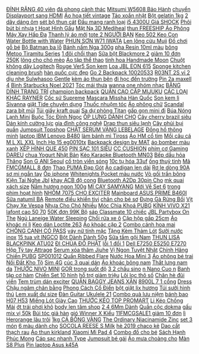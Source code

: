 [ ĐÍNH RĂNG 40 viên](https://cuahang4.github.io/p0/139/742/da-dinh-rang-40-vien-tang-1-keo-lon-1-but-mua-hang-online/) [ đá phong cảnh thác](https://cuahang4.github.io/p0/123/3/tranh-dinh-da-phong-canh-thac-nuoc-kt-150x70cm-mua-hang-online/) [ Mitsumi W5608 Bảo Hành](https://cuahang4.github.io/p0/144/368/chuot-khong-day-mitsumi-w5608-bao-hanh-36-thang-mua-hang-online/) [ chuyển Displayport sang HDMI](https://cuahang4.github.io/p0/147/678/cap-chuyen-displayport-sang-hdmi-dp-to-hdmi-dau-cai-do-phan-giai-fullhd-4k-mua-hang-online/) [Áo hoạ tiết vintage](https://cuahang4.github.io/p0/118/990/ao-hoa-tiet-vintage-mua-hang-online/) [Tảo xoắn nhật](https://cuahang4.github.io/p0/105/633/tao-xoan-nhat-mua-hang-online/) [Bột gelatin 1kg](https://cuahang4.github.io/p0/132/636/bot-gelatin-1kg-mua-hang-online/) [ 2 dây dáng ôm](https://cuahang4.github.io/p0/140/574/ao-2-day-ban-to-chat-bo-zip-ao-2-day-dang-om-crt-san-4-mau-kem-anh-video-mua-hang-online/) [ sét bộ thun cát](https://cuahang4.github.io/p0/137/776/set-bo-thun-cat-han-mua-hang-online/) [ Đầu mang ranh loại](https://cuahang4.github.io/p0/102/416/dau-mang-ranh-loai-to-phi-13-mua-hang-online/) [ i5 4300U Giá SHOCK](https://cuahang4.github.io/p0/133/880/laptop-hp-elitebook-820-g1-i5-4300u-gia-shock-cuc-uu-dai-mua-hang-online/) [ Phôi bút bi nhựa](https://cuahang4.github.io/p0/127/797/phoi-but-bi-nhua-mau-mua-hang-online/) [ t Hoạt Hình Gấu](https://cuahang4.github.io/p0/134/769/quan-legging-in-hoa-tiet-hoat-hinh-gau-cho-be-mua-hang-online/) [ Mặt Nạ 3D Mediheal](https://cuahang4.github.io/p0/104/827/mat-na-3d-mediheal-mask-dress-mua-hang-online/) [ thun FREESHIP Áo Phông](https://cuahang4.github.io/p0/116/5/ao-thunfreeship-ao-phong-nu-mua-hang-online/) [ Máy Xay Hấp Đa](https://cuahang4.github.io/p0/122/514/san-hang-may-xay-hap-da-nang-misuta-che-bien-do-an-dam-cho-be-mua-hang-online/) [ Thanh lý áo mới](https://cuahang4.github.io/p0/104/727/thanh-ly-ao-moi-100-mua-hang-online/) [ tote 2 NGƯỜI BẠN](https://cuahang4.github.io/p0/123/68/tui-tote-2-nguoi-ban-24-mua-hang-online/) [ Keo 502 Keo Con](https://cuahang4.github.io/p0/139/279/gia-soc-keo-502keo-con-voi-mua-hang-online/) [ Water Bottle with Water](https://cuahang4.github.io/p0/126/830/650ml-outdoor-bicycle-cycling-mountain-road-bike-water-bottle-with-water-kettle-holder-mua-hang-online/) [ PHUN SƠN W71 IWATA](https://cuahang4.github.io/p0/126/469/sung-phun-son-w71-iwata-xin-mua-hang-online/) [Len lông cừu Muji](https://cuahang4.github.io/p0/144/316/len-long-cuu-muji-mua-hang-online/) [ Đồ chơi gỗ bé](https://cuahang4.github.io/p0/146/632/do-choi-go-be-hoc-toan-bang-num-so-tu-1-den-10-kem-hinh-khoi-cho-be-mua-hang-online/) [ Bộ Batman ba lỗ](https://cuahang4.github.io/p0/117/580/bo-batman-ba-lo-cho-be-mua-hang-online/) [Bánh nấm Nga 300g](https://cuahang4.github.io/p0/125/92/banh-nam-nga-300g-mua-hang-online/) [ pha Resin 10ml màu](https://cuahang4.github.io/p0/125/827/mau-pha-resin-10ml-mau-trong-mua-hang-online/) [ bông Metoo Tiramitu Series](https://cuahang4.github.io/p0/137/79/tho-bong-metoo-tiramitu-series-34cm-mua-hang-online/) [ 1 đôi chổi than](https://cuahang4.github.io/p0/133/135/1-doi-choi-than-cb21a-mua-hang-online/) [Sữa bột Blackmore 2](https://cuahang4.github.io/p0/132/864/sua-bot-blackmore-2-mua-hang-online/) [ giảm 10 đơn 250K](https://cuahang4.github.io/p0/132/796/ma-11fmcgsale1-giam-10-don-250k-mascara-kiss-me-heroine-mua-hang-online/) [ lông cho chó mèo](https://cuahang4.github.io/p0/105/116/tong-do-cao-long-cho-cho-meo-6800-mua-hang-online/) [ Áo tập thể thao](https://cuahang4.github.io/p0/127/432/ao-tap-the-thao-thun-su-mua-hang-online/) [ tinh hoa Handmade Moon](https://cuahang4.github.io/p0/143/253/son-duong-tinh-hoa-handmade-moon-ship-mua-hang-online/) [ Chuột không dây Logitech](https://cuahang4.github.io/p0/120/394/chuot-khong-day-logitech-m186-mua-hang-online/) [ Rouge Ver5 Son kem](https://cuahang4.github.io/p0/130/233/son-black-rouge-ver5-son-kem-li-air-fit-velvet-ver5-black-ver6-mua-hang-online/) [Loa JBL EON 615](https://cuahang4.github.io/p0/121/510/loa-jbl-eon-615-mua-hang-online/) [ Sponge kitchen cleaning brush](https://cuahang4.github.io/p0/144/284/washing-dishes-sponge-kitchen-cleaning-brush-dishes-mua-hang-online/) [ hàn quốc cực đẹp](https://cuahang4.github.io/p0/131/845/tat-vo-nu-co-cao-vintage-han-quoc-cuc-dep-tn21-mua-hang-online/) [ Go 2 Backpack 10020533](https://cuahang4.github.io/p0/141/826/balo-converse-go-2-backpack-10020533-001-mua-hang-online/) [ R03NT 2S vỉ 2](https://cuahang4.github.io/p0/117/133/pin-panasonic-aaa-neo-r03nt2s-vi-2-vien-mua-hang-online/) [ dịu nhẹ Sulwhasoo Gentle](https://cuahang4.github.io/p0/101/960/ma-fmcgmall-8-don-250k-dau-tay-trang-diu-nhe-sulwhasoo-gentle-cleansing-oil-200ml-mua-hang-online/) [ kèm áo thun bên](https://cuahang4.github.io/p0/100/374/bo-vest-be-traivest-be-trai-bo-vest-sang-chanh-cho-be-tang-kem-ao-thun-ben-trong-tri-gia-69k-xam-mua-hang-online/) [ đi học đến trường](https://cuahang4.github.io/p0/129/481/chan-long-cuu-tre-em-2-lop-loai-day-cho-be-chan-cho-be-di-hoc-den-truong-size-1m4-x-1m-sieu-am-mua-hang-online/) [ Pin 2a maxell 4](https://cuahang4.github.io/p0/101/771/pin-2a-maxell-4-vien-mua-hang-online/) [Bình Starbucks Noel 2021](https://cuahang4.github.io/p0/124/243/binh-starbucks-noel-2021-mua-hang-online/) [Tóc mái thưa](https://cuahang4.github.io/p0/105/602/toc-mai-thua-mua-hang-online/) [ wanna one nhóm nhạc](https://cuahang4.github.io/p0/104/343/ao-wanna-one-nhom-nhac-kpop-mua-hang-online/) [BĂNG DÍNH TRANG TRÍ](https://cuahang4.github.io/p0/121/114/bang-dinh-trang-tri-mua-hang-online/) [champion backpack](https://cuahang4.github.io/p0/140/7/champion-backpack-mua-hang-online/) [ QUẦN CAO CẤP MIJUKU](https://cuahang4.github.io/p0/131/848/hcm-ta-quan-cao-cap-mijuku-nhat-ban-50m50l50xl50xxl50xxxl-mua-hang-online/) [ CÁC LOẠI KHÁC RAYNER](https://cuahang4.github.io/p0/106/368/vani-cac-loai-khac-rayners-28ml-mua-hang-online/) [Cốc sứ Supreme](https://cuahang4.github.io/p0/135/146/coc-su-supreme-mua-hang-online/) [Mascara Missha Hàn Quốc](https://cuahang4.github.io/p0/133/929/mascara-missha-han-quoc-mua-hang-online/) [ Son kem lì Sivanna](https://cuahang4.github.io/p0/137/218/son-kem-li-sivanna-colors-matte-lips-mua-hang-online/) [ giặt Tide chuyên dụng](https://cuahang4.github.io/p0/110/552/bot-giat-tide-chuyen-dung-9kg-chuyen-dung-cho-may-giat-mua-hang-online/) [Thuốc nhuộm tóc](https://cuahang4.github.io/p0/124/539/thuoc-nhuom-toc-mua-hang-online/) [Áo phông chữ](https://cuahang4.github.io/p0/130/974/ao-phong-chu-mua-hang-online/) [Scandal zara bít mũi](https://cuahang4.github.io/p0/102/840/scandal-zara-bit-mui-mua-hang-online/) [ Túi giấy kraft quai](https://cuahang4.github.io/p0/145/408/tui-giay-kraft-quai-giay-mua-hang-online/) [ Sạ dự phòng Titan](https://cuahang4.github.io/p0/117/912/sa-du-phong-titan-p5-5000mah-mua-hang-online/) [ gấp gọn mini đi](https://cuahang4.github.io/p0/101/769/chuyen-si-o-du-gau-gap-gon-mini-di-mua-nang-co-lon-chong-tia-uv-cao-cap-di-dong-o-gau-mua-hang-online/) [ Búa Nóng Lạnh Mini](https://cuahang4.github.io/p0/148/741/bua-nong-lanh-mini-cam-tay-mua-hang-online/) [ Buộc Tóc Đính Ngọc](https://cuahang4.github.io/p0/106/34/day-buoc-toc-dinh-ngoc-trai-xinh-xan-thanh-lich-danh-cho-nu-mua-hang-online/) [ ỐP LƯNG DÀNH CHO](https://cuahang4.github.io/p0/124/439/op-lung-danh-cho-samsung-a80-a90-mua-hang-online/) [ Cây cherry brazil siêu](https://cuahang4.github.io/p0/105/618/cay-cherry-brazil-sieu-dep-mua-hang-online/) [ Dán kính cường lực](https://cuahang4.github.io/p0/129/363/dan-kinh-cuong-luc-9d-full-man-hinh-asus-zenfone-max-pro-m1-zb601kl-mua-hang-online/) [ gia đình công nghệ](https://cuahang4.github.io/p0/143/475/may-hut-bui-gia-dinh-cong-nghe-loc-xoay-moi-lf11-may-hut-bui-cam-tay-lf-11-cong-suat-650w-suc-hut-manh-me-18500pa-vt124-mua-hang-online/) [Drap thun siêu lạnh](https://cuahang4.github.io/p0/121/220/drap-thun-sieu-lanh-mua-hang-online/) [ Cây phủi bụi quần](https://cuahang4.github.io/p0/113/248/cay-phui-bui-quan-ao-mua-hang-online/) [Jumpsuit Topshop](https://cuahang4.github.io/p0/138/117/jumpsuit-topshop-mua-hang-online/) [ CHẤT SERUM VÀNG LEBELAGE](https://cuahang4.github.io/p0/141/252/tinh-chat-serum-vang-lebelage-hee-yul-mua-hang-online/) [ Đồng hồ thông minh](https://cuahang4.github.io/p0/103/248/ma-11elsale1-giam-5-don-3-trieu-dong-ho-thong-minh-garmin-venu-2s-chinh-hang-mua-hang-online/) [ laptop IBM Lenovo B480](https://cuahang4.github.io/p0/121/93/sac-laptop-ibm-lenovo-b480-b490-b490s-b580-b590-mua-hang-online/) [ làm bánh mì Tiross](https://cuahang4.github.io/p0/128/877/may-lam-banh-mi-tiross-ts821-mua-hang-online/) [Áo HM cổ tim](https://cuahang4.github.io/p0/145/859/ao-hm-co-tim-mua-hang-online/) [Mồi câu cá](https://cuahang4.github.io/p0/102/906/moi-cau-ca-mua-hang-online/) [ M L XL XXL](https://cuahang4.github.io/p0/136/862/bim-quan-mijuku-size-mlxlxxl-50m-mua-hang-online/) [ Inch Hp 15 eg0010tx](https://cuahang4.github.io/p0/109/474/mieng-dan-ban-phim-silicon-chong-bui-cho-hp-pavilion-15-series-15-inch-hp-15-eg0010tx-156-inch-mua-hang-online/) [ Backpack design by MAT](https://cuahang4.github.io/p0/112/130/astro-backpack-design-by-matchinh-hang-mua-hang-online/) [ áo bomber màu xanh](https://cuahang4.github.io/p0/114/968/chip-ao-bomber-mau-xanh-nu-mua-hang-online/) [ XẾP HÌNH QUE 450](https://cuahang4.github.io/p0/124/103/xep-hinh-que-450-chi-tiet-mua-hang-online/) [ PIN SẠC 101 SIÊU](https://cuahang4.github.io/p0/131/771/den-pin-sac-101-sieu-sang-mua-hang-online/) [CC CUSHION](https://cuahang4.github.io/p0/146/834/cc-cushion-mua-hang-online/) [ phím cơ Gaming DAREU](https://cuahang4.github.io/p0/104/866/ban-phim-co-gaming-dareu-ek87-black-multi-led-cao-cap-mua-hang-online/) [ chua Yogurt Nhật Bản](https://cuahang4.github.io/p0/105/706/hang-chinh-hang-may-lam-sua-chua-yogurt-nhat-ban-may-lam-sua-chua-3-nut-tu-dong-sieu-tien-loi-bao-hanh-12-thang-mua-hang-online/) [ Kéo Karaoke Bluetooth MN03](https://cuahang4.github.io/p0/119/882/loa-keo-karaoke-bluetooth-mn03-tang-micro-hat-nghe-hay-cong-suat-60w-mua-hang-online/) [ Bếp dầu hỏa Thăng](https://cuahang4.github.io/p0/118/0/bep-dau-hoa-thang-long-lo-xo-10-tim-mua-hang-online/) [ Son G ANI Seoul](https://cuahang4.github.io/p0/100/620/son-gani-seoul-h-lipstick-mua-hang-online/) [ cổ tròn viền sóng](https://cuahang4.github.io/p0/106/380/1z31-ao-len-co-tron-vien-song-phong-cach-han-quoc-j1014-mua-hang-online/) [ 10c tụ hóa 33uf](https://cuahang4.github.io/p0/145/99/10c-tu-hoa-33uf-450v-mua-hang-online/) [ống thuỷ tinh](https://cuahang4.github.io/p0/145/789/ong-thuy-tinh-mua-hang-online/) [ Mã FMCGMALL 8 đơn](https://cuahang4.github.io/p0/136/239/ma-fmcgmall-8-don-250k-bioamicus-vitamin-d3k2-mk7-10ml-mua-hang-online/) [ Thao PUMA Đạp Gót](https://cuahang4.github.io/p0/130/38/giay-the-thao-puma-dap-got-cao-cap-1-1-mua-hang-online/) [ Áo cadigan len dài](https://cuahang4.github.io/p0/107/179/ao-cadigan-len-dai-2tui-mua-hang-online/) [ Rơ le dòng 90A](https://cuahang4.github.io/p0/116/37/ro-le-dong-90a-12v-4-chan-mua-hang-online/) [ sơ mi ngắn tay](https://cuahang4.github.io/p0/122/813/ao-so-mi-ngan-tay-di-bien-to-dui-be-trai-magickids-do-di-bien-cho-be-mem-mai-thoang-mat-ao20019-mua-hang-online/) [Ốp iphone](https://cuahang4.github.io/p0/142/530/op-iphone-mua-hang-online/) [ Whitenights Pocket màu nước](https://cuahang4.github.io/p0/133/543/whitenights-pocket-mau-nuoc-33-mua-hang-online/) [Vỏ gối trần bông](https://cuahang4.github.io/p0/108/455/vo-goi-tran-bong-mua-hang-online/) [ Kiện Tai Nghe Jbl](https://cuahang4.github.io/p0/141/230/phu-kien-tai-nghe-jbl-t280bt-mua-hang-online/) [ khay ACB độ cong](https://cuahang4.github.io/p0/141/779/mi-khay-acb-do-cong-d-dung-cu-noi-mi-thuy-ha-mua-hang-online/) [ Bluetooth A2Dp 30pin Cho](https://cuahang4.github.io/p0/105/392/bo-thu-phat-bluetooth-a2dp-30pin-cho-loa-mua-hang-online/) [ mk quai xách size](https://cuahang4.github.io/p0/130/642/tui-michael-kors-mk-quai-xach-size-24-mua-hang-online/) [Nấm hương ngon 100g](https://cuahang4.github.io/p0/102/513/nam-huong-ngon-100g-mua-hang-online/) [MÌ CAY SAMYANG](https://cuahang4.github.io/p0/139/535/mi-cay-samyang-mua-hang-online/) [ Mới Về Set 6](https://cuahang4.github.io/p0/106/838/hang-moi-ve-set-6-khau-trang-da-nang-tien-dung-cho-nam-va-nu-mua-hang-online/) [ trong phim hoạt hình](https://cuahang4.github.io/p0/137/427/xa-sieu-pham-mo-hinh-do-choi-lego-nhan-vat-goku-trong-phim-hoat-hinh-dragon-ball-mua-hang-online/) [ NHÔM 7075 CHO EXCITER](https://cuahang4.github.io/p0/139/764/dia-nhom-7075-cho-exciter-150-mua-hang-online/) [ Mainboard ASUS PRIME B460I](https://cuahang4.github.io/p0/107/117/mainboard-asus-prime-b460i-plus-mua-hang-online/) [Sữa natumil BA](https://cuahang4.github.io/p0/144/301/sua-natumil-ba-mua-hang-online/) [ Remote điều khiển tivi](https://cuahang4.github.io/p0/107/446/remote-dieu-khien-tivi-lg-mua-hang-online/) [ chân cho bé sơ](https://cuahang4.github.io/p0/134/64/tat-tay-chan-cho-be-so-sinh-mua-hang-online/) [ Đựng Gà Rừng Bổi](https://cuahang4.github.io/p0/111/731/tui-dung-ga-rung-boi-2-tui-mua-hang-online/) [ Vịt Chạy Xe Vespa](https://cuahang4.github.io/p0/143/973/do-choi-mushroom-shop-vit-chay-xe-vespa-nhan-cot-cho-be-mua-hang-online/) [ Nhựa Cho Chó Nhiều](https://cuahang4.github.io/p0/107/186/do-choi-bang-nhua-cho-cho-nhieu-loai-mua-hang-online/) [ Móc Chìa Khoá PUBG](https://cuahang4.github.io/p0/129/595/moc-chia-khoa-pubg-sieu-hot-mua-hang-online/) [KÍNH VIVO X21](https://cuahang4.github.io/p0/136/213/kinh-vivo-x21-mua-hang-online/) [ lafont cao 50 70](https://cuahang4.github.io/p0/115/797/hoa-hong-lafont-cao-50-70-cm-mua-hang-online/) [ 50K đơn 99K Bộ](https://cuahang4.github.io/p0/143/968/ma-lifede1111-giam-50k-don-99k-bo-compa-hoc-sinh-deli-den-gom-8-dung-cu-eg30404-mua-hang-online/) [ sáp Classmate 10 chiếc](https://cuahang4.github.io/p0/106/978/mau-sap-classmate-10-chiec-cr301-but-mau-hoc-sinh-cao-cap-mua-hang-online/) [ JBL Partybox On The](https://cuahang4.github.io/p0/138/648/jbl-partybox-on-the-go-chinh-hang-likenew-99-fullbox-mua-hang-online/) [ Ngủ Laneige Water Sleeping](https://cuahang4.github.io/p0/136/713/mat-na-ngu-laneige-water-sleeping-mask-15ml-mua-hang-online/) [ Chổi rửa xe ô](https://cuahang4.github.io/p0/147/768/choi-rua-xe-o-to-choi-lau-xe-o-to-soi-mem-chat-lieu-microfiber-can-dieu-chinh-do-dai-loai-tui-dung-co-khoa-mua-hang-online/) [ Cặp hộp gấp 25cm](https://cuahang4.github.io/p0/111/614/cap-hop-gap-25cm-l1-mua-hang-online/) [ Áo khoác nỉ lì](https://cuahang4.github.io/p0/116/648/ao-khoac-ni-li-hang-loai-1-mua-hang-online/) [ Keo dán Loctite 263](https://cuahang4.github.io/p0/132/245/keo-dan-loctite-263-50ml-26350-mua-hang-online/) [ Áo khoác cặp 2](https://cuahang4.github.io/p0/102/781/ao-khoac-cap-2-ao-mua-hang-online/) [ Combo cánh hoa mai](https://cuahang4.github.io/p0/118/635/combo-canh-hoa-mai-pha-le-canh-trong-mua-hang-online/) [ CHỐNG CẠNH CÓ PASS](https://cuahang4.github.io/p0/141/435/chan-chong-canh-co-pass-kem-133s-mua-hang-online/) [ váy nữ tính mặc](https://cuahang4.github.io/p0/109/488/bikini-hai-manh-hong-ruot-dang-vay-nu-tinh-mac-di-bien-di-boi-dep-hang-loai-1-mua-hang-online/) [ Tặng Kèm Thảm Lót](https://cuahang4.github.io/p0/111/116/con-lan-tap-co-bung-4-banh-tai-nha-giup-co-bung-san-chac-tang-kem-tham-lot-goi-mua-hang-online/) [Sưởi nước inox](https://cuahang4.github.io/p0/116/546/suoi-nuoc-inox-mua-hang-online/) [ 15 tua vít INGCO](https://cuahang4.github.io/p0/121/20/bo-15-tua-vit-ingco-aksd0151-u3-mua-hang-online/) [Bột Dành Dành 50g](https://cuahang4.github.io/p0/125/561/bot-danh-danh-50g-mua-hang-online/) [ Sữa tắm gội Nam](https://cuahang4.github.io/p0/130/194/sua-tam-goi-nam-luccas-2in1-mua-hang-online/) [ THUN LISA BLACKPINK ATU02](https://cuahang4.github.io/p0/127/743/ao-thun-lisa-blackpink-atu02-240820-mua-hang-online/) [ ĐI CHÙA ĐỒ PHẬT](https://cuahang4.github.io/p0/144/39/hai-vien-theu-set-phat-tu-di-le-chua-do-lam-di-chua-do-phat-tu-do-bo-di-chua-mua-hang-online/) [ lỗi 1 đổi 1](https://cuahang4.github.io/p0/111/586/loi-1-doi-1-may-khau-mini-gia-dinh-cam-tay-tien-dung-may-may-cmd-ho-tro-may-va-bao-hanh-12-thang-mua-hang-online/) [ Dell E7250 E5250 E7270](https://cuahang4.github.io/p0/134/814/ban-phim-laptop-dell-e7250e5250e7270-led-mua-hang-online/) [Hộp Tỳ tay Attrage](https://cuahang4.github.io/p0/143/827/hop-ty-tay-attrage-mua-hang-online/) [ Serum xóa thâm Jiuhe](https://cuahang4.github.io/p0/119/461/serum-xoa-tham-jiuhe-5ml-mua-hang-online/) [ Vị Ngon Tuyệt Nhật](https://cuahang4.github.io/p0/112/658/hsd-t22022-ngu-coc-trai-cay-calbee-du-8-vi-ngon-tuyet-nhat-ban-mua-hang-online/) [ Chính Hãng Chiến PUBG](https://cuahang4.github.io/p0/106/830/ma-11elsale-hoan-7-don-300k-dien-thoai-motorola-z-force-ram-4g-bo-nho-32g-moi-chinh-hang-chien-pubgfree-fire-muot-mua-hang-online/) [ SP001012 Quần Ribbed Flare](https://cuahang4.github.io/p0/116/229/sp001012-quan-ribbed-flare-black-mua-hang-online/) [ Nước Hoa Mini 3](https://cuahang4.github.io/p0/107/305/binh-xit-nuoc-hoa-mini-3-5ml-mua-hang-online/) [Áo phông bé trai](https://cuahang4.github.io/p0/123/660/ao-phong-be-trai-mua-hang-online/) [ Nồi Đất Kho Tộ](https://cuahang4.github.io/p0/120/582/noi-dat-kho-to-lon-ben-trong-co-lop-men-mua-hang-online/) [Sim 4G](https://cuahang4.github.io/p0/122/429/sim-4g-mua-hang-online/) [ cúc 3 quai dán](https://cuahang4.github.io/p0/144/673/sandal-nu-de-mau-hoa-cuc-3-quai-dan-sieu-em-mua-hang-online/) [ Áo khoác bông nam](https://cuahang4.github.io/p0/102/832/ao-khoac-bong-nam-nu-mua-hang-online/) [ Thắt lưng nam da](https://cuahang4.github.io/p0/104/367/that-lung-nam-da-fullbox-hang-nit-cao-cap-mua-hang-online/) [THƯỚC NIVO MINI](https://cuahang4.github.io/p0/108/929/thuoc-nivo-mini-mua-hang-online/) [ GOR trong suốt độ](https://cuahang4.github.io/p0/122/869/kinh-cuong-luc-samsung-galaxy-tab-s7-plus-chinh-hang-gor-trong-suot-do-cung-9h-full-man-hinh-mua-hang-online/) [ 3 2 chấu sino](https://cuahang4.github.io/p0/133/482/o-cam-3-2-chau-sino-s18u-mua-hang-online/) [ n Nano Cuo n](https://cuahang4.github.io/p0/115/563/bang-keo-dien-nano-cuon-tonho-mua-hang-online/) [ Banh tập cơ hàm](https://cuahang4.github.io/p0/132/655/banh-tap-co-ham-co-cam-giup-lam-thon-gon-mat-mua-hang-online/) [ Chiến Set 10 hình](https://cuahang4.github.io/p0/146/643/luon-co-san-hinh-dan-dien-thoai-tran-tinh-lenh-vuong-nhat-bac-tieu-chien-set-10-hinh-nha-mua-hang-online/) [ hỗ trợ giảm triệu](https://cuahang4.github.io/p0/111/819/vien-uong-gout-rox-ho-tro-giam-trieu-chung-sung-dau-khop-do-gout-giam-luong-acid-uric-hop-50-vien-mua-hang-online/) [ Lõi lọc thô số](https://cuahang4.github.io/p0/141/323/loi-loc-tho-so-1-mua-hang-online/) [ Chăn hè đũi viền](https://cuahang4.github.io/p0/132/666/chan-he-dui-vien-beo-mua-hang-online/) [ Tem trùm dán exciter](https://cuahang4.github.io/p0/141/967/tem-trum-dan-exciter-150-ca-map-den-xam-nham-mua-hang-online/) [ QUẦN BAGGY JEANS XẮN](https://cuahang4.github.io/p0/119/722/quan-baggy-jeans-xan-gau-mua-hang-online/) [ 8900L 7 1 cổng](https://cuahang4.github.io/p0/124/230/hot-tai-nghe-wangming-8900l-71-cong-usb-mua-hang-online/) [Dress](https://cuahang4.github.io/p0/124/375/dress-mua-hang-online/) [ Chậu ngâm chân bằng](https://cuahang4.github.io/p0/117/553/chau-ngam-chan-bang-tre-dung-trong-nail-va-spa-mua-hang-online/) [ Phong Cách Cổ Điển](https://cuahang4.github.io/p0/114/877/kinh-mat-hinh-chu-nhat-thoi-trang-phong-cach-co-dien-chong-tia-uv400-cho-nu-mua-hang-online/) [ bột giặt lix hương](https://cuahang4.github.io/p0/107/538/bot-giat-lix-huong-chanh-9kg-mua-hang-online/) [Túi sưởi hình thú](https://cuahang4.github.io/p0/132/93/tui-suoi-hinh-thu-mua-hang-online/) [ Lem xuất dư size](https://cuahang4.github.io/p0/121/390/vay-petit-lem-xuat-du-size-3m-12m-mua-hang-online/) [ Đàn Guitar Ukulele 21](https://cuahang4.github.io/p0/100/22/dan-guitar-ukulele-21-inch-mua-hang-online/) [ Combo quà lưu niệm](https://cuahang4.github.io/p0/118/123/combo-qua-luu-niem-cho-khach-mua-hang-online/) [ bánh bao H07 H53](https://cuahang4.github.io/p0/123/92/hop-dung-banh-bao-h07-h53-hop-dung-banh-bong-lan-hop-dung-sau-rieng-h53-mua-hang-online/) [ Miếng Lót Giày Cao](https://cuahang4.github.io/p0/127/455/mieng-lot-giay-cao-got-mua-hang-online/) [THƯỚC KÉO TOP PROMART](https://cuahang4.github.io/p0/114/911/thuoc-keo-top-promart-mua-hang-online/) [ Li Kéo Chống Mài](https://cuahang4.github.io/p0/127/104/vo-boc-va-li-keo-chong-mai-mon-thong-dung-mua-hang-online/) [ ớt trái phơi khô](https://cuahang4.github.io/p0/120/318/ot-trai-phoi-kho-organic-mua-hang-online/) [ body len tăm shop](https://cuahang4.github.io/p0/144/727/vay-body-len-tam-shop-nt-mua-hang-online/) [ 2 4 6Mm Dành](https://cuahang4.github.io/p0/121/450/nhan-titan-2-4-6mm-danh-cho-mua-hang-online/) [Quần cộc dokma](https://cuahang4.github.io/p0/127/55/quan-coc-dokma-mua-hang-online/) [ gấu mix vị 50k](https://cuahang4.github.io/p0/108/506/banh-gau-mix-vi-50k-hu-400gr-mua-hang-online/) [ Búi tóc giả hàn](https://cuahang4.github.io/p0/148/706/bui-toc-gia-han-quoc-bt01-mua-hang-online/) [ gió Winner X Kiểu](https://cuahang4.github.io/p0/111/681/mao-chan-gio-winner-x-kieu-vario-lon-co-san-lo-oc-mua-hang-online/) [ 11FMCGSALE1 giảm 10 đơn](https://cuahang4.github.io/p0/114/843/ma-11fmcgsale1-giam-10-don-250k-xuc-xich-cho-thu-cung-cho-meo-15gr-mua-hang-online/) [ lì Herorange lâu trôi](https://cuahang4.github.io/p0/126/111/son-kem-li-herorange-lau-troi-chong-tham-nuoc-thoi-trang-cho-nu-mua-hang-online/) [ 1kg CÁ BỐNG VÀNG](https://cuahang4.github.io/p0/137/440/1kg-ca-bong-vang-kho-mua-hang-online/) [ The Ordinary Niacinamide Zinc](https://cuahang4.github.io/p0/131/616/the-ordinary-niacinamide-zinc-30ml-mua-hang-online/) [set 3 món](https://cuahang4.github.io/p0/113/275/set-3-mon-mua-hang-online/) [ 6 màu dành cho](https://cuahang4.github.io/p0/114/607/dong-ho-tre-em-thong-minh-a1s-plus-6-mau-danh-cho-em-be-bao-hanh-12-thang-mua-hang-online/) [ SOCOLA REESE S Milk](https://cuahang4.github.io/p0/102/1/date-082021-socola-reeses-milk-chocolate-peanut-butter-family-size-mua-hang-online/) [ hè 2019 chaco kẻ](https://cuahang4.github.io/p0/124/829/sandal-thoang-mat-he-2019-chaco-ke-do-mua-hang-online/) [ Dao cắt thạch rau](https://cuahang4.github.io/p0/104/129/dao-cat-thach-rau-cu-mua-hang-online/) [Áo thun kirkland](https://cuahang4.github.io/p0/111/361/ao-thun-kirkland-mua-hang-online/) [ Xiaomi Mi Pad 4](https://cuahang4.github.io/p0/116/970/bo-kinh-cuong-luc-bao-ve-man-hinh-cho-xiaomi-mi-pad-4-80-inch-2002-x-1203-x-79-mm-kem-phu-kien-mua-hang-online/) [Combo đồ cho bé](https://cuahang4.github.io/p0/106/274/combo-do-cho-be-mua-hang-online/) [ Sách Hạnh Phúc Mong](https://cuahang4.github.io/p0/120/761/sach-hanh-phuc-mong-manh-mua-hang-online/) [ Cáp sạc nhanh Type](https://cuahang4.github.io/p0/104/37/cap-sac-nhanh-type-c-micro-vooc-oppo-chinh-hang-4a-viet-linh-store-mua-hang-online/) [Jumpsuit bé gái](https://cuahang4.github.io/p0/139/800/jumpsuit-be-gai-mua-hang-online/) [ Áo mưa choàng cho](https://cuahang4.github.io/p0/107/596/ao-mua-choang-cho-be-mua-hang-online/) [Màn S8 Plus](https://cuahang4.github.io/p0/107/359/man-s8-plus-mua-hang-online/) [Pin laptop Asus k45A](https://cuahang4.github.io/p0/120/132/pin-laptop-asus-k45a-mua-hang-online/) 